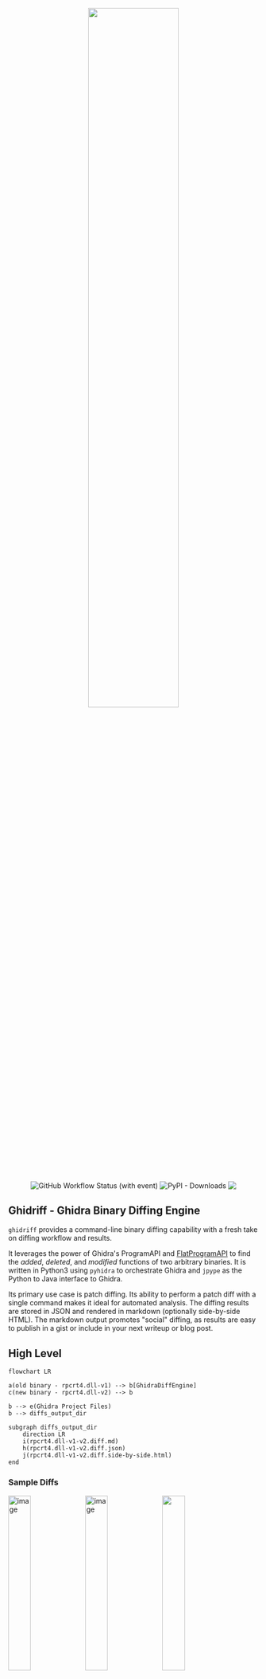 <p align='center'>
<img src="https://github.com/clearbluejar/ghidriff/assets/3752074/170f1a54-24d9-4c8e-ac4d-3b5bea860750" width=60% >
</p>


<p align="center">    
<img align="center" alt="GitHub Workflow Status (with event)" src="https://img.shields.io/github/actions/workflow/status/clearbluejar/ghidriff/pytest-devcontainer.yml?label=pytest&style=for-the-badge">
<img align="center" alt="PyPI - Downloads" src="https://img.shields.io/pypi/dm/ghidriff?color=yellow&label=PyPI%20downloads&style=for-the-badge">
<img align="center" src="https://img.shields.io/github/stars/clearbluejar/ghidriff?style=for-the-badge">

## Ghidriff - Ghidra Binary Diffing Engine

`ghidriff` provides a command-line binary diffing capability with a fresh take on diffing workflow and results.

It leverages the power of Ghidra's ProgramAPI and [FlatProgramAPI](https://ghidra.re/ghidra_docs/api/ghidra/program/flatapi/FlatProgramAPI.html) to find the *added*, *deleted*, and *modified* functions of two arbitrary binaries. It is written in Python3 using `pyhidra` to orchestrate Ghidra and `jpype` as the Python to Java interface to Ghidra.

Its primary use case is patch diffing. Its ability to perform a patch diff with a single command makes it ideal for automated analysis. The diffing results are stored in JSON and rendered in markdown (optionally side-by-side HTML). The markdown output promotes "social" diffing, as results are easy to publish in a gist or include in your next writeup or blog post.

## High Level

```mermaid
flowchart LR

a(old binary - rpcrt4.dll-v1) --> b[GhidraDiffEngine]
c(new binary - rpcrt4.dll-v2) --> b

b --> e(Ghidra Project Files)
b --> diffs_output_dir

subgraph diffs_output_dir
    direction LR
    i(rpcrt4.dll-v1-v2.diff.md)
    h(rpcrt4.dll-v1-v2.diff.json)
    j(rpcrt4.dll-v1-v2.diff.side-by-side.html)
end
```

### Sample Diffs

<div>
    <a href="https://gist.github.com/clearbluejar/b95ae854a92ee917cd0b5c7055b60282"><img width="30%" align=top alt="image" src="https://github.com/clearbluejar/ghidriff/assets/3752074/d53b681f-8cc9-479c-af4c-5ec697cf4989"></a>
    <a href="https://gist.github.com/clearbluejar/b95ae854a92ee917cd0b5c7055b60282#visual-chart-diff"><img width="30%" align=top alt="image" src="https://github.com/clearbluejar/ghidriff/assets/3752074/16d7ae4c-4df9-4bcd-b4af-0ce576d49ad1"></a>
    <a href="https://diffpreview.github.io/?f6fecbc507a9f1a92c9231e3db7ef40d"><img width="30%" align=top src="https://github.com/clearbluejar/ghidriff/assets/3752074/662ed834-738d-4be1-96c3-8500ccab9591"/></a>
<div>

### Features

- Command Line (patch diffing workflow reduced to a single step)
- Highlights important changes in the TOC
- Fast - Can diff the full Windows kernel in less than a minute (after Ghidra analysis is complete)
- Enables Social Diffing
  - Beautiful Markdown Output
  - Easily hosted in a GitHub or GitLab gist, blog, or anywhere markdown is supported
  - Visual Diff Graph Results
- Supports both unified and side by side diff results (unified is default)
- Provides unique Meta Diffs:
  - Binary Strings
  - Called
  - Calling
  - Binary Metadata
- Batteries Included
  - Docker support
  - Automated Testing
  - Ghidra (No license required)

See below for [CVE diffs and sample usage](#sample-usage)

### Design Goals

- Find all added, deleted, and modified functions
- Provide foundation for automation
- Simple, Fast, Accurate
- Resilient
- Extendable
- Easy sharing of results
- Social Diffing

### Powered by Ghidra

The heavy lifting of the binary analysis is done by Ghidra and the diffing is possible via Ghidra's Program API.  `ghidriff` provides a diffing [workflow](#engine), function matching, and resulting markdown and HTML diff output.

## Docs

- [ghidriff official Docs](https://clearbluejar.github.io/ghidriff)
- [Blog Post](https://clearbluejar.github.io/posts/ghidriff-ghidra-binary-diffing-engine/)

## Engine

<p align='center'>
<img src="https://user-images.githubusercontent.com/3752074/229976340-96394970-152f-4d88-9fe4-a46589b31c50.png" height="300">
</p>

> An "engine" is a self-contained, but externally-controllable, piece of code that encapsulates powerful logic designed to perform a specific type of work.

`ghidriff` provides a core base class [GhidraDiffEngine](ghidriff/ghidra_diff_engine.py) that can be extended to create your own binary diffing [implementations](#implementations).

The base class implements the first 3 steps of the Ghidra [headless workflow](https://github.com/clearbluejar/ghidra-python-vscode-devcontainer-skeleton#steps):
>1. **Create Ghidra Project** - Directory and collection of Ghidra project files and data
>2. **Import Binary to project** - Import one or more binaries to the project for analysis
>3. **Analyze Binary** - Ghidra will perform default binary analysis on each binary

The base class provides the abstract method [find_matches](ghidriff/ghidra_diff_engine.py) where the actual diffing (function matching) takes place.

## Extending ghidriff 

`ghidriff` can be used as is, but it offers developers the ability to extend the tool by implementing their own differ. The basic idea is create new diffing tools by implementing the `find_matches` method from the base class. 

```python
class NewDiffTool(GhidraDiffEngine):

    def __init__(self,verbose=False) -> None:
        super().__init__(verbose)

    @abstractmethod
    def find_matches(
            self,            
            old: Union[str, pathlib.Path],
            new: Union[str, pathlib.Path]
    ) -> dict:
        """My amazing differ"""

        # find added, deleted, and modified functions
        # <code goes here>

        return [unmatched, matched]
```

### Implementations

There are currently 3 diffing implementations, which also display the evolution of diffing for the project.

1. [SimpleDiff](ghidriff/simple_diff.py) - A simple diff implementation. "Simple" as in it relies mostly on known symbol names for matching. 
2. [StructualGraphDiff](ghidriff/structural_graph_diff.py) - A slightly more advanced differ, beginning to perform some more advanced hashing (such as Halvar's Structural Graph Comparison)
3. [VersionTrackingDiff](ghidriff/version_tracking_diff.py) - The latest differ, with several [correlators](ghidriff/correlators.py) (an algorithm used to score specific associations based on code, program flow, or any observable aspect of comparison) for function matching. **This one is fast.**

Each implementation leverages the base class, and implements `find_changes`.

## Usage

```bash
usage: ghidriff [-h] [--engine {SimpleDiff,StructualGraphDiff,VersionTrackingDiff}] [-o OUTPUT_PATH] [--summary SUMMARY] [-p PROJECT_LOCATION] [-n PROJECT_NAME] [-s SYMBOLS_PATH] [--threaded | --no-threaded] [--force-analysis] [--force-diff] [--no-symbols] [--log-level {CRITICAL,FATAL,ERROR,WARN,WARNING,INFO,DEBUG,NOTSET}]
                [--file-log-level {CRITICAL,FATAL,ERROR,WARN,WARNING,INFO,DEBUG,NOTSET}] [--log-path LOG_PATH] [--va] [--min-func-len MIN_FUNC_LEN] [--use-calling-counts USE_CALLING_COUNTS] [--max-ram-percent MAX_RAM_PERCENT] [--print-flags] [--jvm-args [JVM_ARGS]] [--sxs] [--max-section-funcs MAX_SECTION_FUNCS]
                [--md-title MD_TITLE]
                old new [new ...]

ghidriff - A Command Line Ghidra Binary Diffing Engine

positional arguments:
  old                   Path to old version of binary '/somewhere/bin.old'
  new                   Path to new version of binary '/somewhere/bin.new'. (For multiple new binaries add oldest to newest)

options:
  -h, --help            show this help message and exit
  --engine {SimpleDiff,StructualGraphDiff,VersionTrackingDiff}
                        The diff implementation to use. (default: VersionTrackingDiff)
  -o OUTPUT_PATH, --output-path OUTPUT_PATH
                        Output path for resulting diffs (default: ghidriffs)
  --summary SUMMARY     Add a summary diff if more than two bins are provided (default: False)
```


### Extendend Usage

There are quite a few options here, and some complexity. Generally you can succeed with the defaults, but you can override the defaults as needed. One example might be to increase the JVM RAM used to run Ghidra to enable faster analysis of large binaries (`--max-ram-percent 80`). See help for details of other options. 

<details><summary>Show Extended Usage</summary>

```bash
Ghidra Project Options:
  -p PROJECT_LOCATION, --project-location PROJECT_LOCATION
                        Ghidra Project Path (default: ghidra_projects)
  -n PROJECT_NAME, --project-name PROJECT_NAME
                        Ghidra Project Name (default: ghidriff)
  -s SYMBOLS_PATH, --symbols-path SYMBOLS_PATH
                        Ghidra local symbol store directory (default: symbols)

Engine Options:
  --threaded, --no-threaded
                        Use threading during import, analysis, and diffing. Recommended (default: True)
  --force-analysis      Force a new binary analysis each run (slow) (default: False)
  --force-diff          Force binary diff (ignore arch/symbols mismatch) (default: False)
  --no-symbols          Turn off symbols for analysis (default: False)
  --log-level {CRITICAL,FATAL,ERROR,WARN,WARNING,INFO,DEBUG,NOTSET}
                        Set console log level (default: INFO)
  --file-log-level {CRITICAL,FATAL,ERROR,WARN,WARNING,INFO,DEBUG,NOTSET}
                        Set log file level (default: INFO)
  --log-path LOG_PATH   Set ghidriff log path. (default: ghidriff.log)
  --va, --verbose-analysis
                        Verbose logging for analysis step. (default: False)
  --min-func-len MIN_FUNC_LEN
                        Minimum function length to consider for diff (default: 10)
  --use-calling-counts USE_CALLING_COUNTS
                        Add calling/called reference counts (default: True)

JVM Options:
  --max-ram-percent MAX_RAM_PERCENT
                        Set JVM Max Ram % of host RAM (default: 60.0)
  --print-flags         Print JVM flags at start (default: False)
  --jvm-args [JVM_ARGS]
                        JVM args to add at start (default: None)

Markdown Options:
  --sxs                 Include side by side code diff (default: False)
  --max-section-funcs MAX_SECTION_FUNCS
                        Max number of functions to display per section. (default: 200)
  --md-title MD_TITLE   Overwrite default title for markdown diff (default: None)
```

</details>

## Quick Start Environment Setup

1. [Download](https://github.com/NationalSecurityAgency/ghidra/releases) and [install Ghidra](https://htmlpreview.github.io/?https://github.com/NationalSecurityAgency/ghidra/blob/stable/GhidraDocs/InstallationGuide.html#Install).
2. Set Ghidra Environment Variable `GHIDRA_INSTALL_DIR` to Ghidra install location.
3. Pip install `ghidriff`

### Windows

```powershell
PS C:\Users\user> [System.Environment]::SetEnvironmentVariable('GHIDRA_INSTALL_DIR','C:\ghidra_10.2.3_PUBLIC_20230208\ghidra_10.2.3_PUBLIC')
PS C:\Users\user> pip install ghidriff
```
### Linux / Mac

```bash
export GHIDRA_INSTALL_DIR="/path/to/ghidra/"
pip install ghidriff
```

## Ghidriff in a Box 

Don't want to install Ghidra and Java on your host? Try "Ghidriff in a box". It supports multiple-platforms (x64 and arm64).

<p align='center'>
<img src="https://github.com/clearbluejar/ghidriff/assets/3752074/688756fc-038c-471a-8e49-e56a1c06e77c" height="300">
</p>

### Docker

`docker pull ghcr.io/clearbluejar/ghidriff:latest`


This is a docker container with the latest [PyPi version of Ghidriff](https://pypi.org/project/ghidriff/) installed. You can check the latest container [here](https://github.com/clearbluejar/ghidriff/pkgs/container/ghidriff).


#### For Docker command-line diffing

You will need to map the binaries you want to compare into the container. See below for an example.
```bash
mkdir -p ghidriffs
wget https://msdl.microsoft.com/download/symbols/clfs.sys/9848245C6f000/clfs.sys -O ghidriffs/clfs.sys.x64.10.0.22621.2506
wget https://msdl.microsoft.com/download/symbols/clfs.sys/D929C6E56f000/clfs.sys -O ghidriffs/clfs.sys.x64.10.0.22621.2715
docker run -it --rm -v $(pwd)/ghidriffs:/ghidriffs ghcr.io/clearbluejar/ghidriff:latest  ghidriffs/clfs.sys.x64.10.0.22621.2506 ghidriffs/clfs.sys.x64.10.0.22621.2715
```

The result will produce the following. 

```bash
tree ghidriffs
ghidriffs
├── clfs.sys.x64.10.0.22621.2506
├── clfs.sys.x64.10.0.22621.2506-clfs.sys.x64.10.0.22621.2715.ghidriff.md
├── clfs.sys.x64.10.0.22621.2715
├── ghidra_projects
│   └── ghidriff-clfs.sys.x64.10.0.22621.2506-clfs.sys.x64.10.0.22621.2715
│       ├── ghidriff-clfs.sys.x64.10.0.22621.2506-clfs.sys.x64.10.0.22621.2715.gpr
│       ├── ghidriff-clfs.sys.x64.10.0.22621.2506-clfs.sys.x64.10.0.22621.2715.lock
│       └── ghidriff-clfs.sys.x64.10.0.22621.2506-clfs.sys.x64.10.0.22621.2715.rep
├── ghidriff.log
├── json
│   └── clfs.sys.x64.10.0.22621.2506-clfs.sys.x64.10.0.22621.2715.ghidriff.json
└── symbols
    ├── 000admin
    ├── clfs.pdb
    │   ├── 6EAE8987F981603FEFA0E55DE0CE2C521
    │   │   └── clfs.pdb
    │   └── E3D1FEA241ECEC3DC6DB2B278A22A6A31
    │       └── clfs.pdb
    └── pingme.txt

```

### Devcontainer - For Ghidriff development

Use the [.devcontainer](.devcontainer) in this repo. If you don't know how, follow the detailed instructions here: [ghidra-python-vscode-devcontainer-skeleton quick setup](https://github.com/clearbluejar/ghidra-python-vscode-devcontainer-skeleton#quick-start-setup---dev-container--best-option).


## Use Cases

### Diffing a full Windows Kernel 

#### Download two versions of the kernel (older and latest binary):

```bash
wget https://msdl.microsoft.com/download/symbols/ntoskrnl.exe/F7E31BA91047000/ntoskrnl.exe -O ntoskrnl.exe.10.0.22621.1344
wget https://msdl.microsoft.com/download/symbols/ntoskrnl.exe/17B6B7221047000/ntoskrnl.exe -O ntoskrnl.exe.10.0.22621.1413
```

<details><summary>Console Output:</summary>

```console 
vscode ➜ /workspaces/ghidriff (main) $ wget https://msdl.microsoft.com/download/symbols/ntoskrnl.exe/F7E31BA91047000/ntoskrnl.exe -O ntoskrnl.exe.10.0.22621.1344
--2023-05-17 03:18:40--  https://msdl.microsoft.com/download/symbols/ntoskrnl.exe/F7E31BA91047000/ntoskrnl.exe
Resolving msdl.microsoft.com (msdl.microsoft.com)... 204.79.197.219
Connecting to msdl.microsoft.com (msdl.microsoft.com)|204.79.197.219|:443... connected.
HTTP request sent, awaiting response... 302 Found
Could not parse String-Transport-Security header
Location: https://vsblobprodscussu5shard72.blob.core.windows.net/b-4712e0edc5a240eabf23330d7df68e77/8BFC691F50434EC2DC87BBDFC06A6A5FBACE992E60062F9C8CE829F58E3BCFB300.blob?sv=2019-07-07&sr=b&si=1&sig=Kgrvf90Kc15ac%2FtHsgPPj9ztxxTfkQ0yHGQh8dLDwQs%3D&spr=https&se=2023-05-18T03%3A32%3A47Z&rscl=x-e2eid-420cea82-598a4a00-a990abf8-919be2ff-session-5e9eb5eb-195146cb-b123c222-30eef52e [following]
--2023-05-17 03:18:40--  https://vsblobprodscussu5shard72.blob.core.windows.net/b-4712e0edc5a240eabf23330d7df68e77/8BFC691F50434EC2DC87BBDFC06A6A5FBACE992E60062F9C8CE829F58E3BCFB300.blob?sv=2019-07-07&sr=b&si=1&sig=Kgrvf90Kc15ac%2FtHsgPPj9ztxxTfkQ0yHGQh8dLDwQs%3D&spr=https&se=2023-05-18T03%3A32%3A47Z&rscl=x-e2eid-420cea82-598a4a00-a990abf8-919be2ff-session-5e9eb5eb-195146cb-b123c222-30eef52e
Resolving vsblobprodscussu5shard72.blob.core.windows.net (vsblobprodscussu5shard72.blob.core.windows.net)... 20.209.34.36
Connecting to vsblobprodscussu5shard72.blob.core.windows.net (vsblobprodscussu5shard72.blob.core.windows.net)|20.209.34.36|:443... connected.
HTTP request sent, awaiting response... 200 OK
Length: 11990400 (11M) [application/octet-stream]
Saving to: ‘ntoskrnl.exe.10.0.22621.1344’

ntoskrnl.exe.10.0.22621.1344                       100%[===============================================================================================================>]  11.43M  2.47MB/s    in 5.5s    

2023-05-17 03:18:46 (2.08 MB/s) - ‘ntoskrnl.exe.10.0.22621.1344’ saved [11990400/11990400]

vscode ➜ /workspaces/ghidriff (main) $ wget https://msdl.microsoft.com/download/symbols/ntoskrnl.exe/17B6B7221047000/ntoskrnl.exe -O ntoskrnl.exe.10.0.22621.1413
--2023-05-17 03:18:58--  https://msdl.microsoft.com/download/symbols/ntoskrnl.exe/17B6B7221047000/ntoskrnl.exe
Resolving msdl.microsoft.com (msdl.microsoft.com)... 204.79.197.219
Connecting to msdl.microsoft.com (msdl.microsoft.com)|204.79.197.219|:443... connected.
HTTP request sent, awaiting response... 302 Found
Could not parse String-Transport-Security header
Location: https://vsblobprodscussu5shard75.blob.core.windows.net/b-4712e0edc5a240eabf23330d7df68e77/D946523F2726056CD289008C977D02C0C0FBBCBB89D9FA40ADBB42CDE8D5022A00.blob?sv=2019-07-07&sr=b&si=1&sig=KfYz9cB7cUPO9JVo0U8eIj0etpASEWOyvCv5NkwVkfw%3D&spr=https&se=2023-05-18T03%3A50%3A53Z&rscl=x-e2eid-4960dee3-47d94aa4-a2207913-b73825a4-session-2879fa10-75774ef4-93e39015-3be72abb [following]
--2023-05-17 03:18:59--  https://vsblobprodscussu5shard75.blob.core.windows.net/b-4712e0edc5a240eabf23330d7df68e77/D946523F2726056CD289008C977D02C0C0FBBCBB89D9FA40ADBB42CDE8D5022A00.blob?sv=2019-07-07&sr=b&si=1&sig=KfYz9cB7cUPO9JVo0U8eIj0etpASEWOyvCv5NkwVkfw%3D&spr=https&se=2023-05-18T03%3A50%3A53Z&rscl=x-e2eid-4960dee3-47d94aa4-a2207913-b73825a4-session-2879fa10-75774ef4-93e39015-3be72abb
Resolving vsblobprodscussu5shard75.blob.core.windows.net (vsblobprodscussu5shard75.blob.core.windows.net)... 20.209.34.36
Connecting to vsblobprodscussu5shard75.blob.core.windows.net (vsblobprodscussu5shard75.blob.core.windows.net)|20.209.34.36|:443... connected.
HTTP request sent, awaiting response... 200 OK
Length: 11990336 (11M) [application/octet-stream]
Saving to: ‘ntoskrnl.exe.10.0.22621.1413’

ntoskrnl.exe.10.0.22621.1413                       100%[===============================================================================================================>]  11.43M  1.02MB/s    in 12s     

2023-05-17 03:19:11 (1004 KB/s) - ‘ntoskrnl.exe.10.0.22621.1413’ saved [11990336/11990336]
```

</details>

#### Run ghidriff:

```bash
ghidriff ntoskrnl.exe.10.0.22621.1344 ntoskrnl.exe.10.0.22621.1413
```

<details><summary>Console Output</summary>

```console
(.env) vscode ➜ /workspaces/ghidriff (main) $ ghidriff ntoskrnl.exe.10.0.22621.1344 ntoskrnl.exe.10.0.22621.1413
INFO | ghidriff | Init Ghidra Diff Engine...
INFO | ghidriff | Engine Console Log: INFO
INFO | ghidriff | Engine File Log:  .ghidriffs/ghidriff.log INFO
INFO | ghidriff | Starting Ghidra...
INFO  Using log config file: jar:file:/ghidra/Ghidra/Framework/Generic/lib/Generic.jar!/generic.log4j.xml (LoggingInitialization)  
INFO  Using log file: /workspaces/ghidriff/.ghidriffs/ghidriff.log (LoggingInitialization)  
INFO  Loading user preferences: /home/vscode/.ghidra/.ghidra_10.2.3_PUBLIC/preferences (Preferences)  
INFO  Class search complete (716 ms) (ClassSearcher)  
INFO  Initializing SSL Context (SSLContextInitializer)  
INFO  Initializing Random Number Generator... (SecureRandomFactory)  
INFO  Random Number Generator initialization complete: NativePRNGNonBlocking (SecureRandomFactory)  
INFO  Trust manager disabled, cacerts have not been set (ApplicationTrustManagerFactory)  
INFO | ghidriff | GHIDRA_INSTALL_DIR: /ghidra
INFO | ghidriff | GHIDRA 10.2.3  Build Date: 2023-Feb-08 1242 EST Release: PUBLIC
INFO | ghidriff | Engine Args:
INFO | ghidriff |       old:                ['ntoskrnl.exe.10.0.22621.1344']
INFO | ghidriff |       new:                [['ntoskrnl.exe.10.0.22621.1413']]
INFO | ghidriff |       engine:             VersionTrackingDiff
INFO | ghidriff |       output_path:        .ghidriffs
INFO | ghidriff |       summary:            False
INFO | ghidriff |       project_location:   .ghidra_projects
INFO | ghidriff |       project_name:       ghidriff
INFO | ghidriff |       symbols_path:       .symbols
INFO | ghidriff |       threaded:           True
INFO | ghidriff |       force_analysis:     False
INFO | ghidriff |       force_diff:         False
INFO | ghidriff |       no_symbols:         False
INFO | ghidriff |       log_level:          INFO
INFO | ghidriff |       file_log_level:     INFO
INFO | ghidriff |       log_path:           ghidriff.log
INFO | ghidriff |       va:                 False
INFO | ghidriff |       max_ram_percent:    60.0
INFO | ghidriff |       print_flags:        False
INFO | ghidriff |       jvm_args:           None
INFO | ghidriff |       side_by_side:       False
INFO | ghidriff |       max_section_funcs:  200
INFO | ghidriff |       md_title:           None
INFO | ghidriff | Setting Up Ghidra Project...
INFO  Creating project: /workspaces/ghidriff/.ghidra_projects/ghidriff-ntoskrnl.exe.10.0.22621.1344-ntoskrnl.exe.10.0.22621.1413/ghidriff-ntoskrnl.exe.10.0.22621.1344-ntoskrnl.exe.10.0.22621.1413 (DefaultProject)  
INFO | ghidriff | Created project: ghidriff-ntoskrnl.exe.10.0.22621.1344-ntoskrnl.exe.10.0.22621.1413
INFO | ghidriff | Project Location: /workspaces/ghidriff/.ghidra_projects/ghidriff-ntoskrnl.exe.10.0.22621.1344-ntoskrnl.exe.10.0.22621.1413
INFO | ghidriff | Importing ntoskrnl.exe.10.0.22621.1344
INFO  Starting cache cleanup: /tmp/vscode-Ghidra/fscache2 (FileCacheMaintenanceDaemon)  
INFO  Finished cache cleanup, estimated storage used: 0 (FileCacheMaintenanceDaemon)  
INFO  Using Loader: Portable Executable (PE) (AutoImporter)  
INFO | ghidriff | Importing ntoskrnl.exe.10.0.22621.1413
INFO  Using Loader: Portable Executable (PE) (AutoImporter)  
INFO | ghidriff | Setting up Symbol Server for symbols...
INFO | ghidriff | path: .symbols level: 1
INFO | ghidriff | Symbol Server Configured path: SymbolServerService:
        symbolStore: LocalSymbolStore: [ rootDir: /workspaces/ghidriff/.symbols, storageLevel: -1],
        symbolServers:
                HttpSymbolServer: [ url: https://msdl.microsoft.com/download/symbols/, storageLevel: -1]
                HttpSymbolServer: [ url: https://chromium-browser-symsrv.commondatastorage.googleapis.com/, storageLevel: -1]
                HttpSymbolServer: [ url: https://symbols.mozilla.org/, storageLevel: -1]
                HttpSymbolServer: [ url: https://software.intel.com/sites/downloads/symbols/, storageLevel: -1]
                HttpSymbolServer: [ url: https://driver-symbols.nvidia.com/, storageLevel: -1]
                HttpSymbolServer: [ url: https://download.amd.com/dir/bin/, storageLevel: -1]
INFO  Connecting to https://msdl.microsoft.com/download/symbols/ (ConsoleTaskMonitor)  
INFO  Success (ConsoleTaskMonitor)  
INFO  Storing ntkrnlmp.pdb in local symbol store (12.66MB) (ConsoleTaskMonitor)  
INFO | ghidriff | Pdb stored at: /workspaces/ghidriff/.symbols/ntkrnlmp.pdb/FB0913AF0585F234BD64A64A87C62DB11/ntkrnlmp.pdb
INFO  Connecting to https://msdl.microsoft.com/download/symbols/ (ConsoleTaskMonitor)  
INFO  Success (ConsoleTaskMonitor)  
INFO  Storing ntkrnlmp.pdb in local symbol store (12.66MB) (ConsoleTaskMonitor)  
INFO | ghidriff | Pdb stored at: /workspaces/ghidriff/.symbols/ntkrnlmp.pdb/797E613DB16DB6C0E57795A0CB03F4711/ntkrnlmp.pdb
INFO | ghidriff | Program: /ntoskrnl.exe.10.0.22621.1344 imported: True has_pdb: True pdb_loaded: False analyzed False
INFO | ghidriff | Program: /ntoskrnl.exe.10.0.22621.1413 imported: True has_pdb: True pdb_loaded: False analyzed False
INFO | ghidriff | Starting analysis for 2 binaries
INFO | ghidriff | Analyzing: ntoskrnl.exe.10.0.22621.1413 - .ProgramDB
INFO | ghidriff | Analyzing: ntoskrnl.exe.10.0.22621.1344 - .ProgramDB
WARNING| ghidriff | Turning off 'Shared Return Calls' for ntoskrnl.exe.10.0.22621.1344 - .ProgramDB
INFO | ghidriff | Starting Ghidra analysis of ntoskrnl.exe.10.0.22621.1344 - .ProgramDB...
INFO  PDB analyzer parsing file: /workspaces/ghidriff/.symbols/ntkrnlmp.pdb/FB0913AF0585F234BD64A64A87C62DB11/ntkrnlmp.pdb (PdbUniversalAnalyzer)  
WARNING| ghidriff | Turning off 'Shared Return Calls' for ntoskrnl.exe.10.0.22621.1413 - .ProgramDB
INFO | ghidriff | Starting Ghidra analysis of ntoskrnl.exe.10.0.22621.1413 - .ProgramDB...
INFO  PDB analyzer parsing file: /workspaces/ghidriff/.symbols/ntkrnlmp.pdb/797E613DB16DB6C0E57795A0CB03F4711/ntkrnlmp.pdb (PdbUniversalAnalyzer)  
WARN  PDB STRUCTURE reconstruction failed to align /ntkrnlmp.pdb/<unnamed-tag_00001117> (CppCompositeType)  
WARN  PDB STRUCTURE reconstruction failed to align /ntkrnlmp.pdb/<unnamed-tag_0000111B> (CppCompositeType)  
WARN  PDB STRUCTURE reconstruction failed to align /ntkrnlmp.pdb/<unnamed-tag_0000111F> (CppCompositeType)  
WARN  PDB STRUCTURE reconstruction failed to align /ntkrnlmp.pdb/_WMI_LOGGER_CONTEXT (CppCompositeType)  
WARN  PDB STRUCTURE reconstruction failed to align /ntkrnlmp.pdb/_PPM_PLATFORM_STATE (CppCompositeType)  
WARN  PDB STRUCTURE reconstruction failed to align /ntkrnlmp.pdb/_IOP_IRP_EXTENSION (CppCompositeType)  
WARN  PDB STRUCTURE reconstruction failed to align /ntkrnlmp.pdb/_EX_HEAP_POOL_NODE (CppCompositeType)  
WARN  PDB STRUCTURE reconstruction failed to align /ntkrnlmp.pdb/_BLOB (CppCompositeType)  
WARN  PDB STRUCTURE reconstruction failed to align /ntkrnlmp.pdb/_MMPAGING_FILE (CppCompositeType)  
WARN  PDB STRUCTURE reconstruction failed to align /ntkrnlmp.pdb/_MMCLONE_DESCRIPTOR (CppCompositeType)  
WARN  PDB STRUCTURE reconstruction failed to align /ntkrnlmp.pdb/_KUSER_SHARED_DATA (CppCompositeType)  
INFO  Resolve time: 1939 mS (DefaultPdbApplicator)  
INFO  resolveCount: 3644 (DefaultPdbApplicator)  
INFO  Resolve time: 1854 mS (DefaultPdbApplicator)  
INFO  resolveCount: 3644 (DefaultPdbApplicator)  
WARN  Decompiling 1402efc70, pcode error at 14000000c: Unable to resolve constructor at 14000000c (DecompileCallback)  
WARN  Decompiling 1402efc70, pcode error at 14000000c: Unable to resolve constructor at 14000000c (DecompileCallback)  
WARN  Decompiling 1402efc70, pcode error at 14000000c: Unable to resolve constructor at 14000000c (DecompileCallback)  
INFO  Packed database cache: /tmp/vscode-Ghidra/packed-db-cache (PackedDatabaseCache)  

 
INFO  -----------------------------------------------------
    ASCII Strings                              0.137 secs
    Apply Data Archives                        3.295 secs
    Call Convention ID                         2.037 secs
    Call-Fixup Installer                       0.998 secs
    Create Address Tables                      0.021 secs
    Create Address Tables - One Time           5.159 secs
    Create Function                            8.858 secs
    Data Reference                            17.246 secs
    Decompiler Switch Analysis               266.328 secs
    Demangler Microsoft                        3.514 secs
    Disassemble                                0.232 secs
    Disassemble Entry Points                  58.448 secs
    Disassemble Entry Points - One Time        1.802 secs
    Embedded Media                             0.123 secs
    External Entry References                  0.125 secs
    Function ID                              114.335 secs
    Function Start Search                      0.859 secs
    Non-Returning Functions - Discovered      25.594 secs
    Non-Returning Functions - Known            0.144 secs
    PDB Universal                            168.601 secs
    Reference                                  6.969 secs
    Scalar Operand References                 91.615 secs
    Shared Return Calls                        4.718 secs
    Stack                                    291.121 secs
    Subroutine References                     14.672 secs
    Subroutine References - One Time           0.027 secs
    Windows x86 PE Exception Handling          0.470 secs
    Windows x86 PE RTTI Analyzer               0.091 secs
    Windows x86 Thread Environment Block (TEB) Analyzer     0.115 secs
    WindowsResourceReference                   0.413 secs
    x86 Constant Reference Analyzer          261.728 secs
-----------------------------------------------------
     Total Time   1349 secs
-----------------------------------------------------
 (AutoAnalysisManager)  
INFO  -----------------------------------------------------
    ASCII Strings                              3.249 secs
    Apply Data Archives                        3.290 secs
    Call Convention ID                         1.984 secs
    Call-Fixup Installer                       0.947 secs
    Create Address Tables                      0.007 secs
    Create Address Tables - One Time           5.178 secs
    Create Function                            8.855 secs
    Data Reference                            17.320 secs
    Decompiler Switch Analysis               264.962 secs
    Demangler Microsoft                        3.649 secs
    Disassemble                                0.468 secs
    Disassemble Entry Points                  58.480 secs
    Disassemble Entry Points - One Time        1.805 secs
    Embedded Media                             0.102 secs
    External Entry References                  0.120 secs
    Function ID                              114.285 secs
    Function Start Search                      0.987 secs
    Non-Returning Functions - Discovered      25.826 secs
    Non-Returning Functions - Known            0.034 secs
    PDB Universal                            169.189 secs
    Reference                                  6.714 secs
    Scalar Operand References                 91.422 secs
    Shared Return Calls                        4.760 secs
    Stack                                    291.137 secs
    Subroutine References                     14.711 secs
    Subroutine References - One Time           0.018 secs
    Windows x86 PE Exception Handling          0.463 secs
    Windows x86 PE RTTI Analyzer               0.089 secs
    Windows x86 Thread Environment Block (TEB) Analyzer     0.119 secs
    WindowsResourceReference                   0.403 secs
    x86 Constant Reference Analyzer          262.810 secs
-----------------------------------------------------
     Total Time   1353 secs
-----------------------------------------------------
 (AutoAnalysisManager)  
INFO | ghidriff | Analysis for ghidriff-ntoskrnl.exe.10.0.22621.1344-ntoskrnl.exe.10.0.22621.1413:/ntoskrnl.exe.10.0.22621.1413 complete
INFO | ghidriff | Analysis for ghidriff-ntoskrnl.exe.10.0.22621.1344-ntoskrnl.exe.10.0.22621.1413:/ntoskrnl.exe.10.0.22621.1344 complete
INFO | ghidriff | Diffing bins: ntoskrnl.exe.10.0.22621.1344 - ntoskrnl.exe.10.0.22621.1413
INFO | ghidriff | Setup 16 decompliers
INFO | ghidriff | Loaded old program: ntoskrnl.exe.10.0.22621.1344
INFO | ghidriff | Loaded new program: ntoskrnl.exe.10.0.22621.1413
INFO | ghidriff | p1 sym count: reported: 244603 analyzed: 16772
INFO | ghidriff | p2 sym count: reported: 244606 analyzed: 16809
INFO | ghidriff | Found unmatched: 65 matched: 16758 symbols
INFO  Hashing symbols in ntoskrnl.exe.10.0.22621.1344 (ConsoleTaskMonitor)  
INFO  Hashing symbols in ntoskrnl.exe.10.0.22621.1413 (ConsoleTaskMonitor)  
INFO  Eliminate non-unique matches (ConsoleTaskMonitor)  
INFO  Finding symbol matches (ConsoleTaskMonitor)  
INFO | ghidriff | Exec time: 2.1672 secs
INFO | ghidriff | Match count 54939
INFO | ghidriff | Counter({('SymbolsHash',): 27893})
INFO | ghidriff | Running correlator: ExactBytesFunctionHasher
INFO | ghidriff | name: ExactBytesFunctionHasher hasher: ghidra.app.plugin.match.ExactBytesFunctionHasher@7167d81b one_to_one: True one_to_many: False
INFO  Hashing functions in ntoskrnl.exe.10.0.22621.1344 (ConsoleTaskMonitor)  
INFO  Hashing functions in ntoskrnl.exe.10.0.22621.1413 (ConsoleTaskMonitor)  
INFO  Finding function matches (ConsoleTaskMonitor)  
INFO | ghidriff | ExactBytesFunctionHasher Exec time: 0.8299 secs
INFO | ghidriff | Match count: 100
INFO | ghidriff | Counter({('SymbolsHash',): 27893, ('ExactBytesFunctionHasher',): 100})
INFO | ghidriff | Running correlator: ExactInstructionsFunctionHasher
INFO | ghidriff | name: ExactInstructionsFunctionHasher hasher: ghidra.app.plugin.match.ExactInstructionsFunctionHasher@3c9cfcde one_to_one: True one_to_many: False
INFO  Hashing functions in ntoskrnl.exe.10.0.22621.1344 (ConsoleTaskMonitor)  
INFO  Hashing functions in ntoskrnl.exe.10.0.22621.1413 (ConsoleTaskMonitor)  
INFO  Finding function matches (ConsoleTaskMonitor)  
INFO | ghidriff | ExactInstructionsFunctionHasher Exec time: 0.4906 secs
INFO | ghidriff | Match count: 123
INFO | ghidriff | Counter({('SymbolsHash',): 27893, ('ExactInstructionsFunctionHasher',): 123, ('ExactBytesFunctionHasher',): 100})
INFO | ghidriff | Running correlator: StructuralGraphExactHash
INFO | ghidriff | name: StructuralGraphExactHash hasher: <jpype._jproxy.proxy.StructuralGraphExactHasher object at 0xffff26c53bf0> one_to_one: True one_to_many: False
INFO  Hashing functions in ntoskrnl.exe.10.0.22621.1344 (ConsoleTaskMonitor)  
INFO  Hashing functions in ntoskrnl.exe.10.0.22621.1413 (ConsoleTaskMonitor)  
INFO  Finding function matches (ConsoleTaskMonitor)  
INFO | ghidriff | StructuralGraphExactHash Exec time: 1.3213 secs
INFO | ghidriff | Match count: 0
INFO | ghidriff | Counter({('SymbolsHash',): 27893, ('ExactInstructionsFunctionHasher',): 123, ('ExactBytesFunctionHasher',): 100})
INFO | ghidriff | Running correlator: ExactMnemonicsFunctionHasher
INFO | ghidriff | name: ExactMnemonicsFunctionHasher hasher: ghidra.app.plugin.match.ExactMnemonicsFunctionHasher@7533923b one_to_one: True one_to_many: False
INFO  Hashing functions in ntoskrnl.exe.10.0.22621.1344 (ConsoleTaskMonitor)  
INFO  Hashing functions in ntoskrnl.exe.10.0.22621.1413 (ConsoleTaskMonitor)  
INFO  Finding function matches (ConsoleTaskMonitor)  
INFO | ghidriff | ExactMnemonicsFunctionHasher Exec time: 2.5697 secs
INFO | ghidriff | Match count: 0
INFO | ghidriff | Counter({('SymbolsHash',): 27893, ('ExactInstructionsFunctionHasher',): 123, ('ExactBytesFunctionHasher',): 100})
INFO | ghidriff | Running correlator: BulkInstructionHash
INFO | ghidriff | name: BulkInstructionHash hasher: <jpype._jproxy.proxy.BulkInstructionsHasher object at 0xffff26c53b50> one_to_one: True one_to_many: False
INFO  Hashing functions in ntoskrnl.exe.10.0.22621.1344 (ConsoleTaskMonitor)  
INFO  Hashing functions in ntoskrnl.exe.10.0.22621.1413 (ConsoleTaskMonitor)  
INFO  Finding function matches (ConsoleTaskMonitor)  
INFO | ghidriff | BulkInstructionHash Exec time: 1.1462 secs
INFO | ghidriff | Match count: 2
INFO | ghidriff | Counter({('SymbolsHash',): 27893, ('ExactInstructionsFunctionHasher',): 123, ('ExactBytesFunctionHasher',): 100, ('BulkInstructionHash',): 2})
INFO | ghidriff | Running correlator: StructuralGraphHash
INFO | ghidriff | name: StructuralGraphHash hasher: <jpype._jproxy.proxy.StructuralGraphHasher object at 0xffff26c53ab0> one_to_one: True one_to_many: True
INFO  Hashing functions in ntoskrnl.exe.10.0.22621.1344 (ConsoleTaskMonitor)  
INFO  Hashing functions in ntoskrnl.exe.10.0.22621.1413 (ConsoleTaskMonitor)  
INFO  Finding function matches (ConsoleTaskMonitor)  
INFO | ghidriff | StructuralGraphHash Exec time: 0.1894 secs
INFO | ghidriff | Match count: 693
INFO | ghidriff | Counter({('SymbolsHash',): 27893, ('StructuralGraphHash',): 693, ('ExactInstructionsFunctionHasher',): 123, ('ExactBytesFunctionHasher',): 100, ('BulkInstructionHash',): 2})
INFO | ghidriff | Running correlator: BulkBasicBlockMnemonicHash
INFO | ghidriff | name: BulkBasicBlockMnemonicHash hasher: <jpype._jproxy.proxy.BulkBasicBlockMnemonicHasher object at 0xffff26c53a10> one_to_one: True one_to_many: True
INFO  Hashing functions in ntoskrnl.exe.10.0.22621.1344 (ConsoleTaskMonitor)  
INFO  Hashing functions in ntoskrnl.exe.10.0.22621.1413 (ConsoleTaskMonitor)  
INFO  Finding function matches (ConsoleTaskMonitor)  
INFO | ghidriff | BulkBasicBlockMnemonicHash Exec time: 0.1846 secs
INFO | ghidriff | Match count: 0
INFO | ghidriff | Counter({('SymbolsHash',): 27893, ('StructuralGraphHash',): 693, ('ExactInstructionsFunctionHasher',): 123, ('ExactBytesFunctionHasher',): 100, ('BulkInstructionHash',): 2})
INFO | ghidriff | Running correlator: SigCallingCalledHasher
INFO | ghidriff | name: SigCallingCalledHasher hasher: <jpype._jproxy.proxy.SigCallingCalledHasher object at 0xffff26c53970> one_to_one: True one_to_many: False
INFO  Hashing functions in ntoskrnl.exe.10.0.22621.1344 (ConsoleTaskMonitor)  
INFO  Hashing functions in ntoskrnl.exe.10.0.22621.1413 (ConsoleTaskMonitor)  
INFO  Finding function matches (ConsoleTaskMonitor)  
INFO | ghidriff | SigCallingCalledHasher Exec time: 0.1398 secs
INFO | ghidriff | Match count: 0
INFO | ghidriff | Counter({('SymbolsHash',): 27893, ('StructuralGraphHash',): 693, ('ExactInstructionsFunctionHasher',): 123, ('ExactBytesFunctionHasher',): 100, ('BulkInstructionHash',): 2})
INFO | ghidriff | p1 missing = 1
INFO | ghidriff | p2 missing = 1
INFO | ghidriff | Deduping symbols and functions...
INFO | ghidriff | Sorting symbols and strings...
INFO | ghidriff | Sorting functions...
INFO | ghidriff | Starting esym lookups for 71 symbols using 8 threads
INFO | ghidriff | Completed 4 at 5%
INFO | ghidriff | Completed 8 at 11%
INFO | ghidriff | Completed 12 at 16%
INFO | ghidriff | Completed 16 at 22%
INFO | ghidriff | Completed 20 at 28%
INFO | ghidriff | Completed 24 at 33%
INFO | ghidriff | Completed 28 at 39%
INFO | ghidriff | Completed 32 at 45%
INFO | ghidriff | Completed 36 at 50%
INFO | ghidriff | Completed 40 at 56%
INFO | ghidriff | Completed 44 at 61%
INFO | ghidriff | Completed 48 at 67%
INFO | ghidriff | Completed 52 at 73%
INFO | ghidriff | Completed 56 at 78%
INFO | ghidriff | Completed 60 at 84%
INFO | ghidriff | Completed 64 at 90%
INFO | ghidriff | Completed 68 at 95%
INFO | ghidriff | Finished diffing old program: ntoskrnl.exe.10.0.22621.1344
INFO | ghidriff | Finished diffing program: ntoskrnl.exe.10.0.22621.1413
INFO | ghidriff | {
  "added_funcs_len": 1,
  "deleted_funcs_len": 1,
  "modified_funcs_len": 11,
  "added_symbols_len": 12,
  "deleted_symbols_len": 8,
  "diff_time": 86.45361375808716,
  "deleted_strings_len": 6,
  "added_strings_len": 39,
  "match_types": {
    "SymbolsHash": 27893,
    "ExactBytesFunctionHasher": 100,
    "ExactInstructionsFunctionHasher": 123,
    "BulkInstructionHash": 2,
    "StructuralGraphHash": 693
  },
  "items_to_process": 33,
  "diff_types": {
    "code": 5,
    "length": 5,
    "refcount": 7,
    "calling": 6,
    "address": 6,
    "called": 3
  },
  "unmatched_funcs_len": 2,
  "total_funcs_len": 60664,
  "matched_funcs_len": 60662,
  "matched_funcs_with_code_changes_len": 5,
  "matched_funcs_with_non_code_changes_len": 6,
  "matched_funcs_no_changes_len": 60651,
  "match_func_similarity_percent": "99.9819%",
  "func_match_overall_percent": "99.9967%"
}
INFO | ghidriff | Writing md diff...
INFO | ghidriff | Generating markdown from {'added_funcs_len': 1, 'deleted_funcs_len': 1, 'modified_funcs_len': 11, 'added_symbols_len': 12, 'deleted_symbols_len': 8, 'diff_time': 86.45361375808716, 'deleted_strings_len': 6, 'added_strings_len': 39, 'match_types': Counter({'SymbolsHash': 27893, 'StructuralGraphHash': 693, 'ExactInstructionsFunctionHasher': 123, 'ExactBytesFunctionHasher': 100, 'BulkInstructionHash': 2}), 'items_to_process': 33, 'diff_types': Counter({'refcount': 7, 'calling': 6, 'address': 6, 'code': 5, 'length': 5, 'called': 3}), 'unmatched_funcs_len': 2, 'total_funcs_len': 60664, 'matched_funcs_len': 60662, 'matched_funcs_with_code_changes_len': 5, 'matched_funcs_with_non_code_changes_len': 6, 'matched_funcs_no_changes_len': 60651, 'match_func_similarity_percent': '99.9819%', 'func_match_overall_percent': '99.9967%'}
INFO | ghidriff | Known Command line: python ghidriff --project-location .ghidra_projects --project-name ghidriff --symbols-path .symbols --threaded --log-level INFO --file-log-level INFO --log-path ghidriff.log --max-ram-percent 60.0 --max-section-funcs 200 ntoskrnl.exe.10.0.22621.1344 ntoskrnl.exe.10.0.22621.1413
INFO | ghidriff | Extra Command line: --engine VersionTrackingDiff --output-path .ghidriffs
INFO | ghidriff | Writing pdiff json...
INFO | ghidriff | Wrote .ghidriffs/ntoskrnl.exe.10.0.22621.1344-ntoskrnl.exe.10.0.22621.1413_diff.md
INFO | ghidriff | Wrote .ghidriffs/json/ntoskrnl.exe.10.0.22621.1344-ntoskrnl.exe.10.0.22621.1413_diff.json
```
</details>

#### Analyze the Diff


Results in this beatiful markdown: [ntoskrnl.exe.10.0.22621.1344-ntoskrnl.exe.10.0.22621.1413.diff.md](https://gist.github.com/clearbluejar/b95ae854a92ee917cd0b5c7055b60282)

See if you can figure out what function was patched for [CVE-2023-2342](https://msrc.microsoft.com/update-guide/vulnerability/CVE-2023-23420).

- Details of [CVE-2023-2342](https://msrc.microsoft.com/update-guide/vulnerability/CVE-2023-23420) can be found here: [https://bugs.chromium.org/p/project-zero/issues/detail?id=2392](https://bugs.chromium.org/p/project-zero/issues/detail?id=2392)

Prefer a side by side diff? Try out `ghidriff`'s custom html viewer. https://diffpreview.github.io/?b95ae854a92ee917cd0b5c7055b60282

##### Results stored in `ghidriffs` folder

```bash
$ tree ghidriffs
ghidriffs
├── ghidra_projects
│   └── ghidriff-ntoskrnl.exe.10.0.22621.2215-ntoskrnl.exe.10.0.22621.2283
│       ├── ghidriff-ntoskrnl.exe.10.0.22621.2215-ntoskrnl.exe.10.0.22621.2283.gpr
│       └── ghidriff-ntoskrnl.exe.10.0.22621.2215-ntoskrnl.exe.10.0.22621.2283.rep
│           ├── idata
│           ├── project.prp
│           ├── user
│           └── versioned
├── ghidriff.log
├── json
│   └── ntoskrnl.exe.10.0.22621.2215-ntoskrnl.exe.10.0.22621.2283.ghidriff.json
├── ntoskrnl.exe.10.0.22621.2215-ntoskrnl.exe.10.0.22621.2283.ghidriff.md
└── symbols
    ├── ntkrnlmp.pdb
        ├── 69071F680ADFE36F178C6EC06E79E09C1
        │   └── ntkrnlmp.pdb
        └── 738ED8FF966E8502EFE17095B9F1F5481
            └── ntkrnlmp.pdb
```

### Diffing CVE-2023-21768

Details of the CVE-2023-21768 (detailed in this blog [post](https://securityintelligence.com/posts/patch-tuesday-exploit-wednesday-pwning-windows-ancillary-function-driver-winsock/)). What if you wanted to repeat this patch diff with `ghidriff`?

1. Download two versions of `AFD.sys` (vulnerable and patched):

```bash
wget https://msdl.microsoft.com/download/symbols/afd.sys/0C5C6994A8000/afd.sys -O afd.sys.x64.10.0.22621.1028
wget https://msdl.microsoft.com/download/symbols/afd.sys/50989142A9000/afd.sys -O afd.sys.x64.10.0.22621.1415
```

2.  Run `ghidriff`:

```bash
ghidriff afd.sys.x64.10.0.22621.1028 afd.sys.x64.10.0.22621.1415
```

3. Review results

The diff results are posted in this GitHub [gist](https://gist.github.com/clearbluejar/f6fecbc507a9f1a92c9231e3db7ef40d). The vulnerable function  `AfdNotifyRemoveIoCompletion` was identified here with a [single line change](https://gist.github.com/clearbluejar/f6fecbc507a9f1a92c9231e3db7ef40d#afdnotifyremoveiocompletion-diff).

Want to see the entire diff in a side by side? https://diffpreview.github.io/?f6fecbc507a9f1a92c9231e3db7ef40d or jump to the [single line change](https://diffpreview.github.io/?f6fecbc507a9f1a92c9231e3db7ef40d#d2h-703858:~:text=ProbeForWrite(*(PVOID%20*)(param_3%20%2B%200x18)%2C4%2C4)%3B)

## Notes

### Markdown Spec + MermaidJs
- Striving to be compliant with [GFM](https://github.github.com/gfm/) and [cmark](https://spec.commonmark.org/). Still working on it though. See issues.
- MermaidJs requires your markdown [renderer support](https://mermaid.js.org/ecosystem/integrations-community.html). 